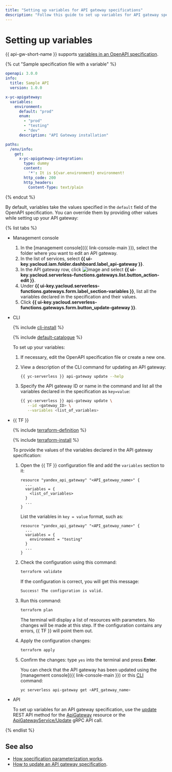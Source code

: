 ```yaml
---
title: "Setting up variables for API gateway specifications"
description: "Follow this guide to set up variables for API gateway specifications."
---
```


# Setting up variables

{{ api-gw-short-name }} supports [variables in an OpenAPI specification](../concepts/extensions/parametrization.md).

{% cut "Sample specification file with a variable" %}

```yaml
openapi: 3.0.0
info:
  title: Sample API
  version: 1.0.0

x-yc-apigateway:
  variables:
    environment:
      default: "prod"
      enum:
        - "prod"
        - "testing"
        - "dev"
      description: "API Gateway installation"

paths:
  /env/info:
    get:
      x-yc-apigateway-integration:
        type: dummy
        content:
          '*': It is ${var.environment} environment!
        http_code: 200
        http_headers:
          Content-Type: text/plain
```

{% endcut %}

By default, variables take the values specified in the `default` field of the OpenAPI specification. You can override them by providing other values while setting up your API gateway:

{% list tabs %}

- Management console

   1. In the [management console]({{ link-console-main }}), select the folder where you want to edit an API gateway.
   1. In the list of services, select **{{ ui-key.yacloud.iam.folder.dashboard.label_api-gateway }}**.
   1. In the API gateway row, click ![image](../../_assets/options.svg) and select **{{ ui-key.yacloud.serverless-functions.gateways.list.button_action-edit }}**.
   1. Under **{{ ui-key.yacloud.serverless-functions.gateways.form.label_section-variables }}**, list all the variables declared in the specification and their values.
   1. Click **{{ ui-key.yacloud.serverless-functions.gateways.form.button_update-gateway }}**.

- CLI

   {% include [cli-install](../../_includes/cli-install.md) %}

   {% include [default-catalogue](../../_includes/default-catalogue.md) %}

   To set up your variables:

   1. If necessary, edit the OpenAPI specification file or create a new one.
   1. View a description of the CLI command for updating an API gateway:

      ```bash
      {{ yc-serverless }} api-gateway update --help
      ```

   1. Specify the API gateway ID or name in the command and list all the variables declared in the specification as `key=value`:

      ```bash
      {{ yc-serverless }} api-gateway update \
         --id <gateway_ID> \
         --variables <list_of_variables>
      ```

- {{ TF }}

   {% include [terraform-definition](../../_tutorials/terraform-definition.md) %}

   {% include [terraform-install](../../_includes/terraform-install.md) %}

   To provide the values of the variables declared in the API gateway specification:

   1. Open the {{ TF }} configuration file and add the `variables` section to it:

      ```hcl
      resource "yandex_api_gateway" "<API_gateway_name>" {
        ...
        variables = {
          <list_of_variables>
        }
        ...
      }
      ```

      List the variables in `key = value` format, such as:

      ```hcl
      resource "yandex_api_gateway" "<API_gateway_name>" {
        ...
        variables = {
          environment = "testing"
        }
        ...
      }
      ```

   1. Check the configuration using this command:

      ```bash
      terraform validate
      ```

      If the configuration is correct, you will get this message:

      ```bash
      Success! The configuration is valid.
      ```

   1. Run this command:

      ```bash
      terraform plan
      ```

      The terminal will display a list of resources with parameters. No changes will be made at this step. If the configuration contains any errors, {{ TF }} will point them out.

   1. Apply the configuration changes:

      ```bash
      terraform apply
      ```

   1. Confirm the changes: type `yes` into the terminal and press **Enter**.

      You can check that the API gateway has been updated using the [management console]({{ link-console-main }}) or this [CLI](../../cli/quickstart.md) command:

      ```bash
      yc serverless api-gateway get <API_gateway_name>
      ```

- API

   To set up variables for an API gateway specification, use the [update](../apigateway/api-ref/ApiGateway/update.md) REST API method for the [ApiGateway](../apigateway/api-ref/ApiGateway/index.md) resource or the [ApiGatewayService/Update](../apigateway/api-ref/grpc/apigateway_service.md#Update) gRPC API call.

{% endlist %}

## See also

* [How specification parameterization works](../concepts/extensions/parametrization.md).
* [How to update an API gateway specification](../operations/api-gw-update.md).
